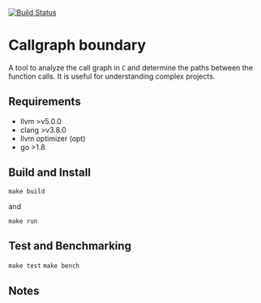 
[![Build Status](https://travis-ci.com/Mahdi89/llvm-project.svg?token=rd4e8mg2pKKfWux9Y4Jn&branch=master)](https://travis-ci.com/Mahdi89/llvm-project)

# Callgraph boundary

A tool to analyze the call graph in `C` and determine the paths between the function calls.
It is useful for understanding complex projects.

## Requirements

- llvm >v5.0.0
- clang >v3.8.0
- llvm optimizer (opt)
- go >1.8

## Build and Install

`make build`

and 

`make run`

## Test and Benchmarking

`make test`
`make bench`

## Notes
